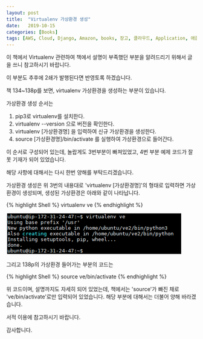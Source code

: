 ```yaml
---
layout: post
title:  "Virtualenv 가상환경 생성"
date:   2019-10-15
categories: [Books]
tags: [AWS, Cloud, Django, Amazon, books, 장고, 클라우드, Application, 애플리케이션, Virtualenv, venv, Python, 파이썬]
---
```


이 책에서 Virtualenv 관련하여 책에서 설명이 부족했던 부분을 알려드리기 위해서 글을 쓰니 참고하시기 바랍니다.

이 부분도 추후에 2쇄가 발행된다면 반영토록 하겠습니다.

<p>책 134~138p를 보면, virtualenv 가상환경을 생성하는 부분이 있습니다.</p>

<p>가상환경 생성 순서는</p>

1. pip3로 virtualenv를 설치한다.
2. virtualenv --version 으로 버전을 확인한다.
3. virtualenv [가상환경명] 을 입력하여 신규 가상환경을 생성한다.
4. source [가상환경명]/bin/activate 를 실행하여 가상환경으로 들어간다.

<p>이 순서로 구성되어 있는데, 놀랍게도 3번부분이 빠져있었고, 4번 부분 예제 코드가 잘못 기재가 되어 있었습니다.</p>

<p>해당 사항에 대해서는 다시 한번 양해를 부탁드리겠습니다.</p>

<p>가상환경 생성은 위 3번의 내용대로 'virtualenv [가상환경명]'의 형태로 입력하면 가상환경이 생성되며,
생성된 가상환경은 아래와 같이 나타납니다.</p>

{% highlight Shell %}
virtualenv ve
{% endhighlight %}

<img src='/assets/img/img002_01.png' />

<p>그리고 138p의 가상환경 들어가는 부분의 코드는 </p>

{% highlight Shell %}
source ve/bin/activate
{% endhighlight %}

<p>위 코드이며, 설명까지도 자세히 되어 있었는데, 책에서는 'source'가 빠진 채로 've/bin/activate'로만 입력되어 있었습니다. 해당 부분에 대해서는 더불어 양해 바라겠습니다.</p>
 

<p>서적 이용에 참고하시기 바랍니다.</p>

<p>감사합니다.</p>